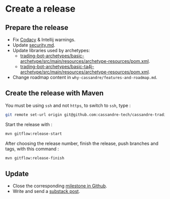 # Create a release

## Prepare the release
* Fix [Codacy](https://app.codacy.com/gh/cassandre-tech/cassandre-trading-bot/issues) & Intellij warnings.
* Update [security.md](https://github.com/cassandre-tech/cassandre-trading-bot/blob/development/SECURITY.md).
* Update libraries used by archetypes:
  * [trading-bot-archetypes/basic-archetype/src/main/resources/archetype-resources/pom.xml](https://github.com/cassandre-tech/cassandre-trading-bot/blob/development/trading-bot-archetypes/basic-archetype/src/main/resources/archetype-resources/pom.xml).
  * [trading-bot-archetypes/basic-ta4j-archetype/src/main/resources/archetype-resources/pom.xml](https://github.com/cassandre-tech/cassandre-trading-bot/blob/development/trading-bot-archetypes/basic-ta4j-archetype/src/main/resources/archetype-resources/pom.xml).
* Change roadmap content in `why-cassandre/features-and-roadmap.md`.

## Create the release with Maven
You must be using `ssh` and not `https`, to switch to `ssh`, type : 
```bash
git remote set-url origin git@github.com:cassandre-tech/cassandre-trading-bot.git
```

Start the release with :
```bash
mvn gitflow:release-start
```

After choosing the release number, finish the release, push branches and tags, with this command :
```bash
mvn gitflow:release-finish
```

## Update
* Close the corresponding [milestone in Github](https://github.com/cassandre-tech/cassandre-trading-bot/milestones?direction=asc&sort=due_date&state=open).
* Write and send a [substack post](https://cassandre.substack.com/publish?utm_source=menu).
